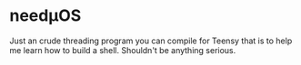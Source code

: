 # needμOS
Just an crude threading program you can compile for Teensy that is to help me learn how to build a shell. Shouldn't be anything serious.

